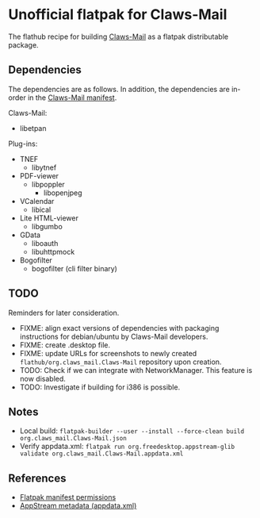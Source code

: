 # Unofficial flatpak for Claws-Mail

The flathub recipe for building [Claws-Mail](https://claws-mail.org) as a flatpak distributable package.

## Dependencies

The dependencies are as follows. In addition, the dependencies are in-order in the [Claws-Mail manifest](org.claws_mail.Claws-Mail.json).

Claws-Mail:
- libetpan

Plug-ins:
- TNEF
  - libytnef
- PDF-viewer
  - libpoppler
    - libopenjpeg
- VCalendar
  - libical
- Lite HTML-viewer
  - libgumbo
- GData
  - liboauth
  - libuhttpmock
- Bogofilter
  - bogofilter (cli filter binary)

## TODO

Reminders for later consideration.

- FIXME: align exact versions of dependencies with packaging instructions for debian/ubuntu by Claws-Mail developers.
- FIXME: create .desktop file.
- FIXME: update URLs for screenshots to newly created `flathub/org.claws_mail.Claws-Mail` repository upon creation.
- TODO: Check if we can integrate with NetworkManager. This feature is now disabled.
- TODO: Investigate if building for i386 is possible.

## Notes

- Local build: `flatpak-builder --user --install --force-clean build org.claws_mail.Claws-Mail.json`
- Verify appdata.xml: `flatpak run org.freedesktop.appstream-glib validate org.claws_mail.Claws-Mail.appdata.xml`

## References

- [Flatpak manifest permissions](http://docs.flatpak.org/en/latest/sandbox-permissions.html)
- [AppStream metadata (appdata.xml)](https://www.freedesktop.org/software/appstream/docs/sect-Metadata-Application.html)
